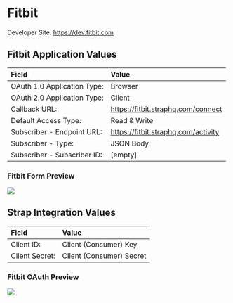 # Fitbit

Developer Site: https://dev.fitbit.com

## Fitbit Application Values

| **Field** | **Value** |
| :--- | :--- |
| OAuth 1.0 Application Type: | Browser |
| OAuth 2.0 Application Type: | Client |
| Callback URL: | https://fitbit.straphq.com/connect |
| Default Access Type: | Read & Write |
| Subscriber - Endpoint URL: |  https://fitbit.straphq.com/activity |
| Subscriber - Type: |  JSON Body |
| Subscriber - Subscriber ID: | [empty] |

### Fitbit Form Preview
![](https://storage.googleapis.com/strap-docs/fitbit.png)


## Strap Integration Values
| **Field** | **Value** |
| :--- | :--- |
| Client ID: | Client (Consumer) Key |
| Client Secret: | Client (Consumer) Secret |
 
### Fitbit OAuth Preview
![](https://storage.googleapis.com/strap-docs/fitbit-oauth.png)